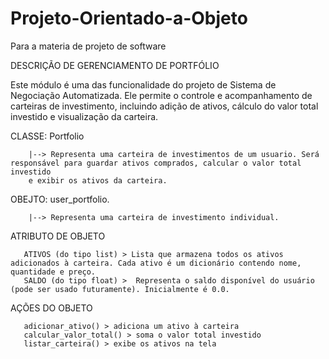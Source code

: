 # Projeto-Orientado-a-Objeto
Para a materia de projeto de software

DESCRIÇÃO DE GERENCIAMENTO DE PORTFÓLIO

Este módulo é uma das funcionalidade do projeto de Sistema de Negociação Automatizada. 
Ele permite o controle e acompanhamento de carteiras de investimento, incluindo adição de ativos, cálculo do valor total investido e visualização da carteira.

CLASSE: Portfolio 

        |--> Representa uma carteira de investimentos de um usuario. Será responsável para guardar ativos comprados, calcular o valor total investido
        e exibir os ativos da carteira.

OBEJTO: user_portfolio.

        |--> Representa uma carteira de investimento individual. 

ATRIBUTO DE OBJETO

       ATIVOS (do tipo list) > Lista que armazena todos os ativos adicionados à carteira. Cada ativo é um dicionário contendo nome, quantidade e preço.
       SALDO (do tipo float) > 	Representa o saldo disponível do usuário (pode ser usado futuramente). Inicialmente é 0.0.

AÇÕES DO OBJETO

       adicionar_ativo() > adiciona um ativo à carteira
       calcular_valor_total() > soma o valor total investido
       listar_carteira() > exibe os ativos na tela


